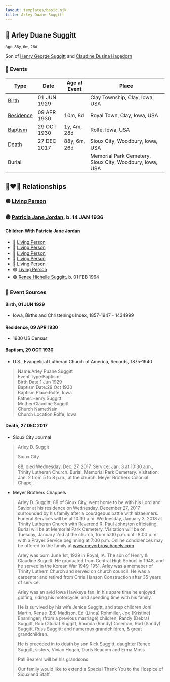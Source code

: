 ```yaml
---
layout: templates/basic.njk
title: Arley Duane Suggitt
---
```

## 🔵 Arley Duane Suggitt
<small>Age: 88y, 6m, 26d</small>

Son of [Henry George Suggitt](/people/7/7271894) and [Claudine Dusina Hagedorn](/people/2/21896640)

### 📆 Events

Type | Date | Age at Event | Place
------ | ------ | ------ | ------
[Birth](#event-event-2) | 01 JUN 1929 |  | Clay Township, Clay, Iowa, USA
[Residence](#event-event-0) | 09 APR 1930 | 10m, 8d | Royal Town, Clay, Iowa, USA
[Baptism](#event-event-1) | 29 OCT 1930 | 1y, 4m, 28d | Rolfe, Iowa, USA
[Death](#event-event-5) | 27 DEC 2017 | 88y, 6m, 26d | Sioux City, Woodbury, Iowa, USA
Burial |  |  | Memorial Park Cemetery, Sioux City, Woodbury, Iowa, USA

## 👩‍❤️‍👨 Relationships

### 🟣 [Living Person](/people/8/835290)

### 🟣 [Patricia Jane Jordan](/people/8/8578400), b. 14 JAN 1936

#### Children With Patricia Jane Jordan
* 🔵 [Living Person](/people/2/25836418)
* 🔵 [Living Person](/people/6/66289520)
* 🔵 [Living Person](/people/6/6498027)
* 🔵 [Living Person](/people/1/17261472)
* 🔵 [Living Person](/people/6/63194399)
* 🟣 [Living Person](/people/1/19693317)
* 🟣 [Renee Hichelle Suggitt](/people/4/42597908), b. 01 FEB 1964
### 📰 Event Sources

#### <a id="event-event-2"></a> Birth, 01 JUN 1929
* Iowa, Births and Christenings Index, 1857-1947  - 1434999

#### <a id="event-event-0"></a> Residence, 09 APR 1930
* 1930 US Census

#### <a id="event-event-1"></a> Baptism, 29 OCT 1930
* U.S., Evangelical Lutheran Church of America, Records, 1875-1940
>   
  > Name:Arley Puane Suggitt  
  > Event Type:Baptism  
  > Birth Date:1 Jun 1929  
  > Baptism Date:29 Oct 1930  
  > Baptism Place:Rolfe, Iowa  
  > Father:Henry Suggitt  
  > Mother:Claudine Suggitt  
  > Church Name:Nain  
  > Church Location:Rolfe, Iowa

#### <a id="event-event-5"></a> Death, 27 DEC 2017
* Sioux City Journal
>   
  > Arley D. Suggit  
  >   
  > Sioux City  
  >   
  > 88, died Wednesday, Dec. 27, 2017. Service: Jan. 3 at 10:30 a.m., Trinity Lutheran Church. Burial: Memorial Park Cemetery. Visitation: Jan. 2 from 5 to 8 p.m., at the church. Meyer Brothers Colonial Chapel.
* Meyer Brothers Chappels
>   
  > Arley D. Suggitt, 88 of Sioux City, went home to be with his Lord and Savior at his residence on Wednesday, December 27, 2017 surrounded by his family after a courageous battle with alzaeimers. Funeral Services will be at 10:30 a.m. Wednesday, January 3, 2018 at Trinity Lutheran Church with Reverend R. Paul Johnston officiating. Burial will be at Memorial Park Cemetery. Visitation will be on Tuesday, January 2nd at the church, from 5:00 p.m. until 8:00 p.m. with a Prayer Service beginning at 7:00 p.m. Online condolences may be offered to the family at www.meyerbroschapels.com   
  >   
  > Arley was born June 1st, 1929 in Royal, IA. The son of Henry & Claudine Suggitt. He graduated from Central High School in 1948, and he served in the Korean War 1949-1951. Arley was a memeber of Trinity Luthern Church and served on church council. He was a carpenter and retired from Chris Hanson Construction after 35 years of service.   
  >   
  > Arley was an avid Iowa Hawkeye fan. In his spare time he enjoyed golfing, riding his motorcycle, and spending time with his family.   
  >   
  > He is survived by his wife Jenice Suggitt, and step children Joni Martin, Renae (Ed) Madison, Ed (Linda) Rohmiller, Joe (Kristine) Ensminger; (from a previous marriage) children, Randy (Debra) Suggitt, Rob (Gloria) Suggitt, Rhonda (Randy) Coleman, Rod (Sandy) Suggitt, Russ Suggitt; and numerous grandchildren, & great grandchildren.   
  >   
  > He is preceded in to death by son Rick Suggitt, daughter Renee Suggitt, sisters, Vivian Hogan, Doris Beacom and Erma Moss   
  >   
  > Pall Bearers will be his grandsons   
  >   
  > Our family would like to extend a Special Thank You to the Hospice of Siouxland Staff.
